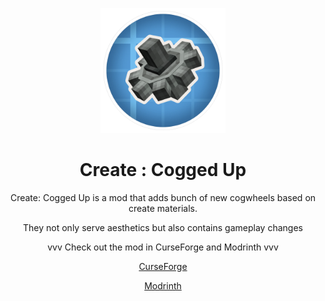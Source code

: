 <p align="center"><img src="icon/icon.png" alt="Logo" width="200"></p>
<h1 align="center">Create : Cogged Up  <br>
</h1>

<p align="center">Create: Cogged Up is a mod that adds bunch of new cogwheels based on create materials.</p>
<p align="center">They not only serve aesthetics but also contains gameplay changes</p>

<p align="center">vvv Check out the mod in CurseForge and Modrinth vvv</p>
<a href="https://www.curseforge.com/minecraft/mc-mods/create-cogged-up">
  <p align="center">CurseForge</p>
</a>
<a href="https://modrinth.com/mod/create-cogged-up">
  <p align="center">Modrinth</p>
</a>
